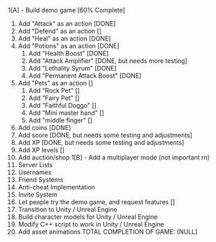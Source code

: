1[A] - Build demo game [60% Complete]
   1. Add "Attack" as an action [DONE]
   2. Add "Defend" as an action []
   3. Add "Heal" as an action [DONE]
   4. Add "Potions" as an action [DONE]
      1. Add "Health Boost" [DONE]
      2. Add "Attack Amplifier" [DONE, but needs more testing]
      3. Add "Lethality Syrum" [DONE]
      4. Add "Permanent Attack Boost" [DONE]
   5. Add "Pets" as an action []
      1. Add "Rock Pet" []
      2. Add "Fairy Pet" []
      3. Add "Faithful Doggo" []
      4. Add "Mini master hand" []
      5. Add "middle finger" []
   6. Add coins [DONE]
   7. Add score [DONE, but needs some testing and adjustments]
   8. Add XP [DONE, but needs some testing and adjustments]
   9. Add XP levels []
   10. Add auction/shop
1[B] - Add a multiplayer mode (not important rn)
  1. Server Lists
  2. Usernames
  3. Friend Systems
  4. Anti-cheat Implementation
  5. Invite System
6. Let people try the demo game, and request features []
7. Transition to Unity / Unreal Engine
8. Build character models for Unity / Unreal Engine
9. Modify C++ script to work in Unity / Unreal Engine
10. Add asset animations
TOTAL COMPLETION OF GAME: [NULL]